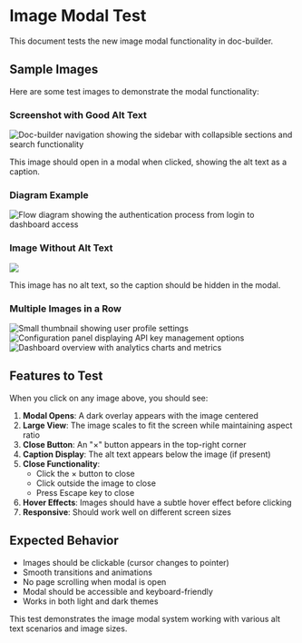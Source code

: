 # Image Modal Test

This document tests the new image modal functionality in doc-builder.

## Sample Images

Here are some test images to demonstrate the modal functionality:

### Screenshot with Good Alt Text

![Doc-builder navigation showing the sidebar with collapsible sections and search functionality](https://via.placeholder.com/800x600/4F46E5/FFFFFF?text=Sample+Screenshot)

This image should open in a modal when clicked, showing the alt text as a caption.

### Diagram Example

![Flow diagram showing the authentication process from login to dashboard access](https://via.placeholder.com/600x400/10B981/FFFFFF?text=Authentication+Flow)

### Image Without Alt Text

![](https://via.placeholder.com/400x300/EF4444/FFFFFF?text=No+Alt+Text)

This image has no alt text, so the caption should be hidden in the modal.

### Multiple Images in a Row

![Small thumbnail showing user profile settings](https://via.placeholder.com/200x150/F59E0B/FFFFFF?text=Settings)
![Configuration panel displaying API key management options](https://via.placeholder.com/200x150/8B5CF6/FFFFFF?text=API+Keys)
![Dashboard overview with analytics charts and metrics](https://via.placeholder.com/200x150/06B6D4/FFFFFF?text=Dashboard)

## Features to Test

When you click on any image above, you should see:

1. **Modal Opens**: A dark overlay appears with the image centered
2. **Large View**: The image scales to fit the screen while maintaining aspect ratio
3. **Close Button**: An "×" button appears in the top-right corner
4. **Caption Display**: The alt text appears below the image (if present)
5. **Close Functionality**: 
   - Click the × button to close
   - Click outside the image to close
   - Press Escape key to close
6. **Hover Effects**: Images should have a subtle hover effect before clicking
7. **Responsive**: Should work well on different screen sizes

## Expected Behavior

- Images should be clickable (cursor changes to pointer)
- Smooth transitions and animations
- No page scrolling when modal is open
- Modal should be accessible and keyboard-friendly
- Works in both light and dark themes

This test demonstrates the image modal system working with various alt text scenarios and image sizes.